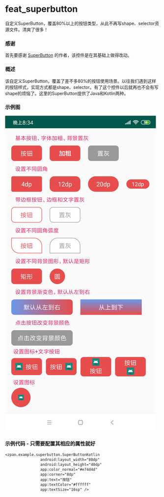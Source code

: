 # feat_superbutton
自定义SuperButton，覆盖80%以上的按钮类型，从此不再写shape、selector资源文件。清爽了很多！ 

### 感谢
首先要感谢 [SuperButton](https://github.com/ansnail/SuperButton) 的作者，该控件是在其基础上做得改动。
### 概述
该自定义SuperButton，覆盖了差不多80%的按钮使用场景。以往我们遇到这样的按钮样式，实现方式都是shape、selector。有了这个控件以后就再也不会有写shape的烦恼了。这里的SuperButton提供了Java和Kotlin两种。
### 示例图
![SuperButton示例图](https://github.com/0119zp/feat_superbutton/blob/master/SuperButton%E7%A4%BA%E4%BE%8B.png)
### 示例代码 - 只需要配置其相应的属性就好
~~~
<zpan.example.superbutton.SuperButtonKotlin
                android:layout_width="80dp"
                android:layout_height="40dp"
                app:color_normal="#e74d4d"
                app:corner="8dp"
                app:text="按钮"
                app:textColor="#ffffff"
                app:textSize="16sp" />
~~~
